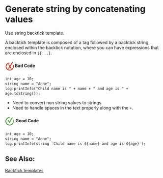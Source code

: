 # Generate  string by concatenating values

Use string backtick template.

A backtick template is composed of a tag followed by a backtick string, enclosed within the backtick notation, where you can have expressions that are enclosed in `${...}`.

<h4><img align="center" height="30" src="../img/BadCode.png"> Bad Code</h4>

```bal
int age = 10;
string name = "Anne";
log:printInfo("Child name is " + name + " and age is " + age.toString());
```

- Need to convert non string values to strings.
- Need to handle spaces in the text properly along with the `+`. 


<h4><img align="center" height="30" src="../img/GoodCode.png"> Good Code</h4>

```bal
int age = 10;
string name = "Anne";
log:printInfo(string `Child name is ${name} and age is ${age}`);
```

## See Also:

[Backtick templates](https://ballerina.io/learn/by-example/#backtick-templates)
